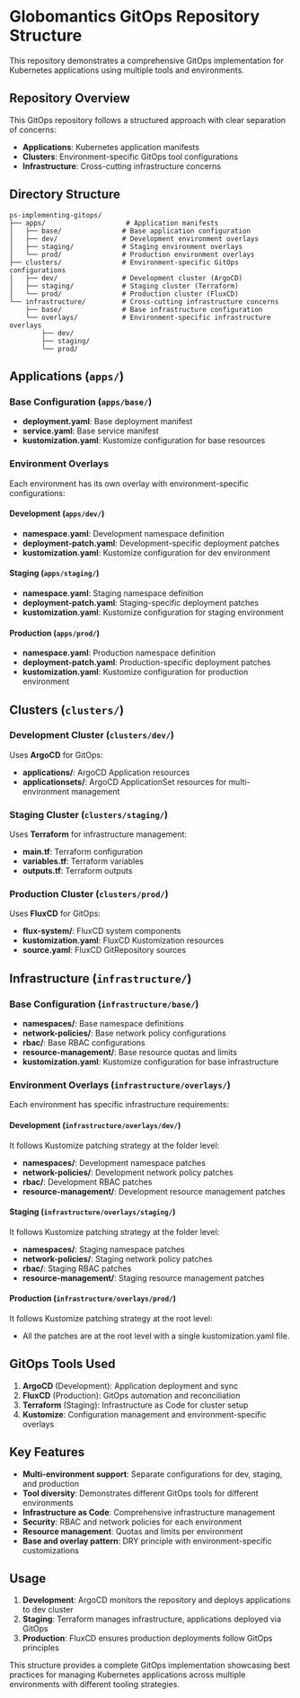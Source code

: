 # Globomantics GitOps Repository Structure

This repository demonstrates a comprehensive GitOps implementation for Kubernetes applications using multiple tools and environments.

## Repository Overview

This GitOps repository follows a structured approach with clear separation of concerns:
- **Applications**: Kubernetes application manifests
- **Clusters**: Environment-specific GitOps tool configurations
- **Infrastructure**: Cross-cutting infrastructure concerns

## Directory Structure

```
ps-implementing-gitops/
├── apps/                    # Application manifests
│   ├── base/               # Base application configuration
│   ├── dev/                # Development environment overlays
│   ├── staging/            # Staging environment overlays
│   └── prod/               # Production environment overlays
├── clusters/               # Environment-specific GitOps configurations
│   ├── dev/                # Development cluster (ArgoCD)
│   ├── staging/            # Staging cluster (Terraform)
│   └── prod/               # Production cluster (FluxCD)
└── infrastructure/         # Cross-cutting infrastructure concerns
    ├── base/               # Base infrastructure configuration
    └── overlays/           # Environment-specific infrastructure overlays
        ├── dev/
        ├── staging/
        └── prod/
```

## Applications (`apps/`)

### Base Configuration (`apps/base/`)
- **deployment.yaml**: Base deployment manifest
- **service.yaml**: Base service manifest
- **kustomization.yaml**: Kustomize configuration for base resources

### Environment Overlays
Each environment has its own overlay with environment-specific configurations:

#### Development (`apps/dev/`)
- **namespace.yaml**: Development namespace definition
- **deployment-patch.yaml**: Development-specific deployment patches
- **kustomization.yaml**: Kustomize configuration for dev environment

#### Staging (`apps/staging/`)
- **namespace.yaml**: Staging namespace definition
- **deployment-patch.yaml**: Staging-specific deployment patches
- **kustomization.yaml**: Kustomize configuration for staging environment

#### Production (`apps/prod/`)
- **namespace.yaml**: Production namespace definition
- **deployment-patch.yaml**: Production-specific deployment patches
- **kustomization.yaml**: Kustomize configuration for production environment

## Clusters (`clusters/`)

### Development Cluster (`clusters/dev/`)
Uses **ArgoCD** for GitOps:
- **applications/**: ArgoCD Application resources
- **applicationsets/**: ArgoCD ApplicationSet resources for multi-environment management

### Staging Cluster (`clusters/staging/`)
Uses **Terraform** for infrastructure management:
- **main.tf**: Terraform configuration
- **variables.tf**: Terraform variables
- **outputs.tf**: Terraform outputs

### Production Cluster (`clusters/prod/`)
Uses **FluxCD** for GitOps:
- **flux-system/**: FluxCD system components
- **kustomization.yaml**: FluxCD Kustomization resources
- **source.yaml**: FluxCD GitRepository sources

## Infrastructure (`infrastructure/`)

### Base Configuration (`infrastructure/base/`)
- **namespaces/**: Base namespace definitions
- **network-policies/**: Base network policy configurations
- **rbac/**: Base RBAC configurations
- **resource-management/**: Base resource quotas and limits
- **kustomization.yaml**: Kustomize configuration for base infrastructure

### Environment Overlays (`infrastructure/overlays/`)
Each environment has specific infrastructure requirements:

#### Development (`infrastructure/overlays/dev/`)
It follows Kustomize patching strategy at the folder level:
- **namespaces/**: Development namespace patches
- **network-policies/**: Development network policy patches
- **rbac/**: Development RBAC patches
- **resource-management/**: Development resource management patches

#### Staging (`infrastructure/overlays/staging/`)
It follows Kustomize patching strategy at the folder level:
- **namespaces/**: Staging namespace patches
- **network-policies/**: Staging network policy patches
- **rbac/**: Staging RBAC patches
- **resource-management/**: Staging resource management patches

#### Production (`infrastructure/overlays/prod/`)
It follows Kustomize patching strategy at the root level:
- All the patches are at the root level with a single kustomization.yaml file.

## GitOps Tools Used

1. **ArgoCD** (Development): Application deployment and sync
2. **FluxCD** (Production): GitOps automation and reconciliation
3. **Terraform** (Staging): Infrastructure as Code for cluster setup
4. **Kustomize**: Configuration management and environment-specific overlays

## Key Features

- **Multi-environment support**: Separate configurations for dev, staging, and production
- **Tool diversity**: Demonstrates different GitOps tools for different environments
- **Infrastructure as Code**: Comprehensive infrastructure management
- **Security**: RBAC and network policies for each environment
- **Resource management**: Quotas and limits per environment
- **Base and overlay pattern**: DRY principle with environment-specific customizations

## Usage

1. **Development**: ArgoCD monitors the repository and deploys applications to dev cluster
2. **Staging**: Terraform manages infrastructure, applications deployed via GitOps
3. **Production**: FluxCD ensures production deployments follow GitOps principles

This structure provides a complete GitOps implementation showcasing best practices for managing Kubernetes applications across multiple environments with different tooling strategies.
